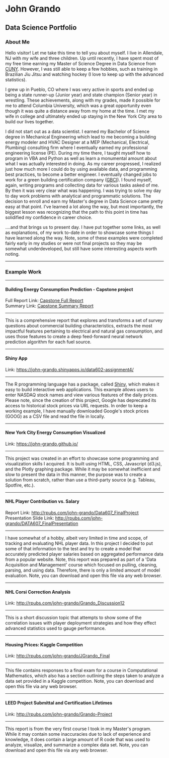 # John Grando
## Data Science Portfolio

### About Me
Hello visitor!  Let me take this time to tell you about myself.  I live in Allendale, NJ with my wife and three children.  Up until recently, I have spent most of my free time earning my Master of Science Degree in Data Science from [CUNY](https://sps.cuny.edu/academics/graduate/master-science-data-science-ms).  However, I was still able to keep a few hobbies, such as training in Brazilian Jiu Jitsu and watching hockey (I love to keep up with the advanced statistics).  

I grew up in Pueblo, CO where I was very active in sports and ended up being a state runner-up (Junior year) and state champion (Senior year) in wrestling.  These achievements, along with my grades, made it possible for me to attend Columbia University, which was a great opportunity even though it was quite a distance away from my home at the time.  I met my wife in college and ultimately ended up staying in the New York City area to build our lives together.  

I did not start out as a data scientist.  I earned my Bachelor of Science degree in Mechanical Engineering which lead to me becoming a building energy modeler and HVAC Designer at a MEP (Mechanical, Electrical, Plumbing) consulting firm where I eventually earned my professional engineering license (PE).  During my time there, I taught myself how to program in VBA and Python as well as learn a monumental amount about what I was actually interested in doing.  As my career progressed, I realized just how much more I could do by using available data, and programming best practices, to become a better engineer.  I eventually changed jobs to work for a green building certification company ([GBCI](http://www.gbci.org/)).  I found myself, again, writing programs and collecting data for various tasks asked of me.  By then it was very clear what was happening.  I was trying to solve my day to day work problems with analytical and programmatic solutions. The decision to enroll and earn my Master's degree in Data Science came pretty easy at that point.  I've learned a lot along the way, but most importantly, the biggest lesson was recognizing that the path to this point in time has solidified my confidence in career choice.  

....and that brings us to present day.  I have put together some links, as well as explanations, of my work to-date in order to showcase some things I have learned along the way.  Note, some of these examples were completed fairly early in my studies or were not final projects so they may be somewhat underdeveloped, but still have some interesting aspects worth noting.  

---
### Example Work

---  
#### Building Energy Consumption Prediction - Capstone project  
Full Report Link: [Capstone Full Report](https://github.com/john-grando/john-grando-portfolio/blob/master/CapstoneDocuments/CapstoneFullReport.pdf)  
Summary Link: [Capstone Summary Report](https://github.com/john-grando/john-grando-portfolio/blob/master/CapstoneDocuments/CapstoneSummary.pdf)  

---  
This is a comprehensive report that explores and transforms a set of survey questions about commercial building characteristics, extracts the most impactful features pertaining to electrical and natural gas consumption, and uses those features to create a deep feed-forward neural network prediction algorithm for each fuel source.  

---  
#### Shiny App  
Link: https://john-grando.shinyapps.io/data602-assignment4/  

---  
The R programming language has a package, called [Shiny](https://shiny.rstudio.com/), which makes it easy to build interactive web applications.  This example allows users to enter NASDAQ stock names and view various features of the daily prices. Please note, since the creation of this project, Google has deprecated its access to historical stock prices via URL requests.  In order to keep a working example, I have manually downloaded Google's stock prices (GOOG) as a CSV file and read the file in locally.  

---  
#### New York City Energy Consumption Visualized  
Link: https://john-grando.github.io/  

---  
This project was created in an effort to showcase some programming and visualization skills I acquired.  It is built using HTML, CSS, Javascript (d3.js), and the Plotly graphing package.  While it may be somewhat inefficient and slow to present the data in this manner, the purpose was to create a solution from scratch, rather than use a third-party source (e.g. Tableau, Spotfire, etc.).  

---  
#### NHL Player Contribution vs. Salary  
Report Link: http://rpubs.com/john-grando/Data607_FinalProject  
Presentation Slide Link: http://rpubs.com/john-grando/DATA607_FinalPresentation  

---  
I have somewhat of a hobby, albeit very limited in time and scope, of tracking and evaluating NHL player data.  In this project I decided to put some of that information to the test and try to create a model that accurately predicted player salaries based on aggregated performance data from a popular website. Note, this report was prepared as part of a 'Data Acquisition and Management' course which focused on pulling, cleaning, parsing, and using data.  Therefore, there is only a limited amount of model evaluation.  Note, you can download and open this file via any web browser.  

---  
#### NHL Corsi Correction Analysis  
Link: http://rpubs.com/john-grando/Grando_Discussion12  

---  
This is a short discussion topic that attempts to show some of the correlation issues with player deployment strategies and how they effect advanced statistics used to gauge performance.  

---  
#### Housing Prices: Kaggle Competition  
Link: http://rpubs.com/john-grando/JGrando_Final  

---  
This file contains responses to a final exam for a course in Computational Mathematics, which also has a section outlining the steps taken to analyze a data set provided in a Kaggle competition.  Note, you can download and open this file via any web browser.  

---  
#### LEED Project Submittal and Certification Lifetimes  
Link: http://rpubs.com/john-grando/Grando-Project  

---  
This report is from the very first course I took in my Master's program.  While it may contain some inaccuracies due to lack of experience and knowledge, it does contain a large amount of R code that was used to analyze, visualize, and summarize a complex data set.  Note, you can download and open this file via any web browser.  
